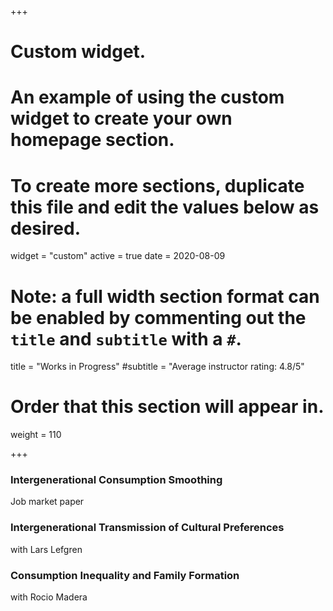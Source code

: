 +++
# Custom widget.
# An example of using the custom widget to create your own homepage section.
# To create more sections, duplicate this file and edit the values below as desired.
widget = "custom"
active = true
date = 2020-08-09

# Note: a full width section format can be enabled by commenting out the `title` and `subtitle` with a `#`.
title = "Works in Progress"
#subtitle = "Average instructor rating: 4.8/5"

# Order that this section will appear in.
weight = 110

+++

### Intergenerational Consumption Smoothing
Job market paper


### Intergenerational Transmission of Cultural Preferences
with Lars Lefgren

### Consumption Inequality and Family Formation
with Rocio Madera
